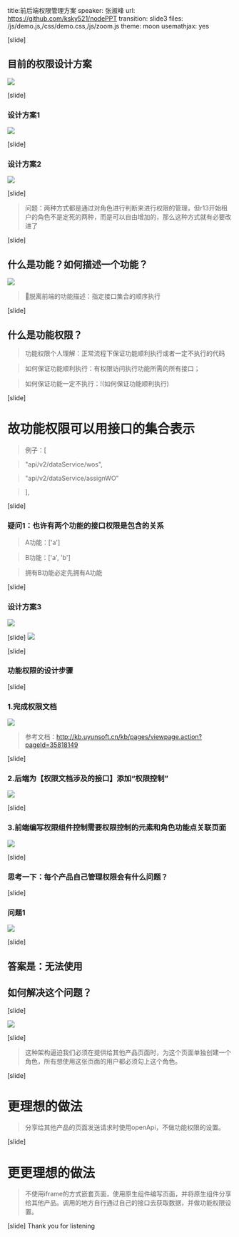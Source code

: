 title:前后端权限管理方案
speaker: 张淑峰
url: https://github.com/ksky521/nodePPT
transition: slide3
files: /js/demo.js,/css/demo.css,/js/zoom.js
theme: moon
usemathjax: yes

[slide]
## 目前的权限设计方案
<img src="/imgs/permission_old.png" />

[slide]
### 设计方案1

<img src="/imgs/permission_a.png" />

[slide]

### 设计方案2

<img src="/imgs/permission_b.png" />

[slide]

> 问题：两种方式都是通过对角色进行判断来进行权限的管理，但r13开始租户的角色不是定死的两种，而是可以自由增加的，那么这种方式就有必要改进了

[slide]

## 什么是功能？如何描述一个功能？

<img src="/imgs/whatisfunction.png">

> 脱离前端的功能描述：指定接口集合的顺序执行

[slide]
## 什么是功能权限？

> 功能权限个人理解：正常流程下保证功能顺利执行或者一定不执行的代码

> 如何保证功能顺利执行：有权限访问执行功能所需的所有接口；

> 如何保证功能一定不执行：!(如何保证功能顺利执行)

[slide]
# 故功能权限可以用接口的集合表示

> 例子：[

>    "api/v2/dataService/wos",

>    "api/v2/dataService/assignWO"

>  ],

[slide]
### 疑问1：也许有两个功能的接口权限是包含的关系
> A功能：['a']

> B功能：['a', 'b']

> 拥有B功能必定先拥有A功能

[slide]
### 设计方案3

<img src="/imgs/permission_c.png"/>

[slide]
<img src="/imgs/permission_split.png"/>

[slide]
### 功能权限的设计步骤
[slide]

### 1.完成权限文档


<img src="/imgs/permission_wiki.png"/>

> 参考文档：http://kb.uyunsoft.cn/kb/pages/viewpage.action?pageId=35818149

[slide]

### 2.后端为【权限文档涉及的接口】添加“权限控制”

<img src="/imgs/permission_bg.png"/>



[slide]

### 3.前端编写权限组件控制需要权限控制的元素和角色功能点关联页面

<img src="/imgs/permission_fg.png" />

[slide]
### 思考一下：每个产品自己管理权限会有什么问题？

[slide]
### 问题1

<img src="/imgs/permission_problem2.png">

[slide]

## 答案是：无法使用

## 如何解决这个问题？

[slide]

<img src="/imgs/permission_advice.png">

[slide]

> 这种架构逼迫我们必须在提供给其他产品页面时，为这个页面单独创建一个角色，所有想使用这张页面的用户都必须勾上这个角色。

[slide]
# 更理想的做法

> 分享给其他产品的页面发送请求时使用openApi，不做功能权限的设置。

[slide]
# 更更理想的做法

> 不使用iframe的方式嵌套页面，使用原生组件编写页面，并将原生组件分享给其他产品。调用的地方自行通过自己的接口去获取数据，并做功能权限设置。

[slide]
Thank you for listening